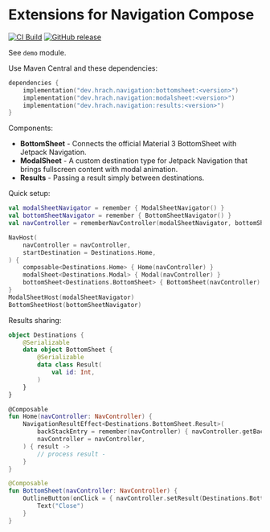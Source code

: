 Extensions for Navigation Compose
=================================

[![CI Build](https://img.shields.io/github/actions/workflow/status/hrach/navigation-compose/build.yml?branch=main)](https://github.com/hrach/navigation-compose/actions/workflows/build.yml)
[![GitHub release](https://img.shields.io/github/v/release/hrach/navigation-compose)](https://github.com/hrach/navigation-compose/releases)

See `demo` module.

Use Maven Central and these dependencies:

```kotlin
dependencies {
	implementation("dev.hrach.navigation:bottomsheet:<version>")
	implementation("dev.hrach.navigation:modalsheet:<version>")
	implementation("dev.hrach.navigation:results:<version>")
}
```

Components:

- **BottomSheet** - Connects the official Material 3 BottomSheet with Jetpack Navigation.
- **ModalSheet** - A custom destination type for Jetpack Navigation that brings fullscreen content with modal animation.
- **Results** - Passing a result simply between destinations.

Quick setup:

```kotlin
val modalSheetNavigator = remember { ModalSheetNavigator() }
val bottomSheetNavigator = remember { BottomSheetNavigator() }
val navController = rememberNavController(modalSheetNavigator, bottomSheetNavigator)

NavHost(
	navController = navController,
	startDestination = Destinations.Home,
) {
	composable<Destinations.Home> { Home(navController) }
	modalSheet<Destinations.Modal> { Modal(navController) }
	bottomSheet<Destinations.BottomSheet> { BottomSheet(navController) }
}
ModalSheetHost(modalSheetNavigator)
BottomSheetHost(bottomSheetNavigator)
```

Results sharing:

```kotlin
object Destinations {
	@Serializable
	data object BottomSheet {
		@Serializable
		data class Result(
			val id: Int,
		)
	}
}

@Composable
fun Home(navController: NavController) {
	NavigationResultEffect<Destinations.BottomSheet.Result>(
		backStackEntry = remember(navController) { navController.getBackStackEntry<Destinations.Home>() },
		navController = navController,
	) { result ->
		// process result -
	}
}

@Composable
fun BottomSheet(navController: NavController) {
	OutlineButton(onClick = { navController.setResult(Destinations.BottomSheet.Result(42)) }) {
		Text("Close")
	}
}
```
